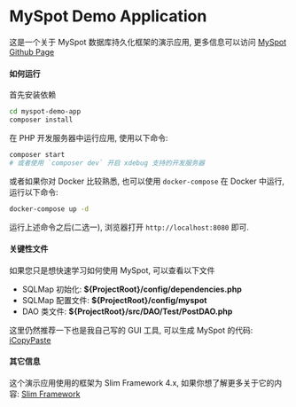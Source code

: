 # MySpot Demo Application

这是一个关于 MySpot 数据库持久化框架的演示应用, 更多信息可以访问 [MySpot Github Page](https://github.com/vimac/myspot)

#### 如何运行

首先安装依赖

```bash
cd myspot-demo-app
composer install
```

在 PHP 开发服务器中运行应用, 使用以下命令:

```bash
composer start
# 或者使用 `composer dev` 开启 xdebug 支持的开发服务器
```

或者如果你对 Docker 比较熟悉, 也可以使用 `docker-compose` 在 Docker 中运行, 运行以下命令:
```bash
docker-compose up -d
```

运行上述命令之后(二选一), 浏览器打开 `http://localhost:8080` 即可.

#### 关键性文件

如果您只是想快速学习如何使用 MySpot, 可以查看以下文件

* SQLMap 初始化: **${ProjectRoot}/config/dependencies.php**
* SQLMap 配置文件: **${ProjectRoot}/config/myspot**
* DAO 类文件: **${ProjectRoot}/src/DAO/Test/PostDAO.php**

这里仍然推荐一下也是我自己写的 GUI 工具, 可以生成 MySpot 的代码: [iCopyPaste](https://github.com/vimac/iCopyPaste)

#### 其它信息

这个演示应用使用的框架为 Slim Framework 4.x, 如果你想了解更多关于它的内容: [Slim Framework](http://www.slimframework.com/)
